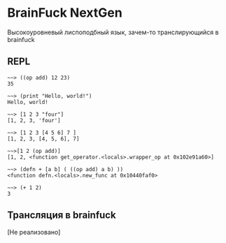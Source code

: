 # BrainFuck NextGen

Высокоуровневый лиспоподбный язык, зачем-то транслирующийся в brainfuck

## REPL
```
~~> ((op add) 12 23)
35

~~> (print "Hello, world!")
Hello, world!

~~> [1 2 3 "four"]
[1, 2, 3, 'four']

~~> [1 2 3 [4 5 6] 7 ]
[1, 2, 3, [4, 5, 6], 7]

~~>[1 2 (op add)]
[1, 2, <function get_operator.<locals>.wrapper_op at 0x102e91a60>]
```

```
~~> (defn + [a b] ( ((op add) a b) ))
<function defn.<locals>.new_func at 0x10440faf0>

~~> (+ 1 2)
3
```

## Трансляция в brainfuck
[Не реализовано]